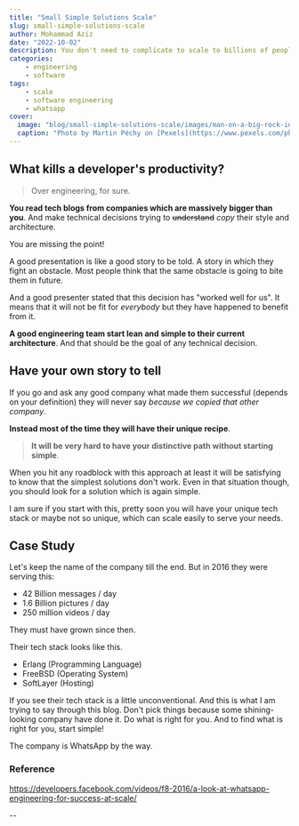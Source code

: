 ```yaml
---
title: "Small Simple Solutions Scale"
slug: small-simple-solutions-scale
author: Mohammad Aziz
date: "2022-10-02"
description: You don't need to complicate to scale to billions of people.
categories:
    - engineering
    - software
tags:
    - scale
    - software engineering
    - whatsapp
cover:
  image: "blog/small-simple-solutions-scale/images/man-on-a-big-rock-in-the-ocean.jpeg"
  caption: "Photo by Martin Péchy on [Pexels](https://www.pexels.com/photo/person-standing-on-rock-formation-cliff-1049446/)"
---
```


## What kills a developer's productivity?

> Over engineering, for sure.

**You read tech blogs from companies which are massively bigger than you**. And make
technical decisions trying to ~~understand~~ _copy_ their style and architecture.

You are missing the point!

A good presentation is like a good story to be told. A story in which they fight an obstacle.
Most people think that the same obstacle is going to bite them in future.

And a good presenter stated that this decision has "worked well for us". It means
that it will not be fit for _everybody_ but they have happened to benefit from it.

**A good engineering team start lean and simple to their current architecture**. And that should be
the goal of any technical decision.

## Have your own story to tell

If you go and ask any good company what made them successful (depends on your definition)
they will never say _because we copied that other company_.

**Instead most of the time they will have their unique recipe**.

> **It will be very hard to have your distinctive path without starting simple**.

When you hit any roadblock with this approach at least it will be satisfying to
know that the simplest solutions don't work. Even in that situation though, you should
look for a solution which is again simple.

I am sure if you start with this, pretty soon you will have your unique tech stack or
maybe not so unique, which can scale easily to serve your needs.

## Case Study

Let's keep the name of the company till the end. But in 2016 they were serving this:

- 42 Billion messages / day
- 1.6 Billion pictures / day
- 250 million videos / day

They must have grown since then.

Their tech stack looks like this.

- Erlang (Programming Language)
- FreeBSD (Operating System)
- SoftLayer (Hosting)

If you see their tech stack is a little unconventional. And this is what I am trying to
say through this blog. Don't pick things because some shining-looking company have done it. Do what is right for you. And to find what is right for you, start simple!

The company is WhatsApp by the way.

### Reference

https://developers.facebook.com/videos/f8-2016/a-look-at-whatsapp-engineering-for-success-at-scale/

--
